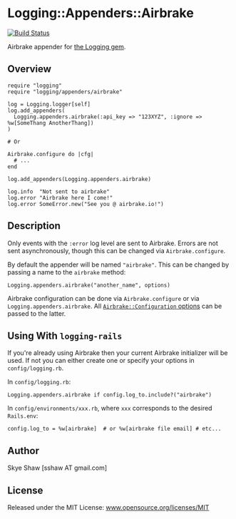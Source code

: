 # Logging::Appenders::Airbrake

[![Build Status](https://travis-ci.org/sshaw/logging-appenders-airbrake.svg?branch=master)](https://travis-ci.org/sshaw/logging-appenders-airbrake)

Airbrake appender for [the Logging gem](https://github.com/TwP/logging).

## Overview

    require "logging"
    require "logging/appenders/airbrake"

	log = Logging.logger[self]
	log.add_appenders(
	  Logging.appenders.airbrake(:api_key => "123XYZ", :ignore => %w[SomeThang AnotherThang])
    )

    # Or

    Airbrake.configure do |cfg|
      # ...
    end

	log.add_appenders(Logging.appenders.airbrake)

	log.info  "Not sent to airbrake"
	log.error "Airbrake here I come!"
	log.error SomeError.new("See you @ airbrake.io!")

## Description

Only events with the `:error` log level are sent to Airbrake. Errors are not sent asynchronously,
though this can be changed via `Airbrake.configure`.

By default the appender  will be named `"airbrake"`. This can be changed by passing a name
to the `airbrake` method:

    Logging.appenders.airbrake("another_name", options)

Airbrake configuration can be done via `Airbrake.configure` or via `Logging.appenders.airbrake`.
All [`Airbrake::Configuration` options](http://www.rubydoc.info/gems/airbrake/Airbrake/Configuration) can be passed
to the latter.

## Using With `logging-rails`

If you're already using Airbrake then your current Airbrake initializer will be used.
If not you can either create one or specify your options in `config/logging.rb`.

In `config/logging.rb`:

	Logging.appenders.airbrake if config.log_to.include?("airbrake")

In `config/environments/xxx.rb`, where `xxx` corresponds to the desired `Rails.env`:

	config.log_to = %w[airbrake]  # or %w[airbrake file email] # etc...

## Author

Skye Shaw [sshaw AT gmail.com]

## License

Released under the MIT License: www.opensource.org/licenses/MIT
